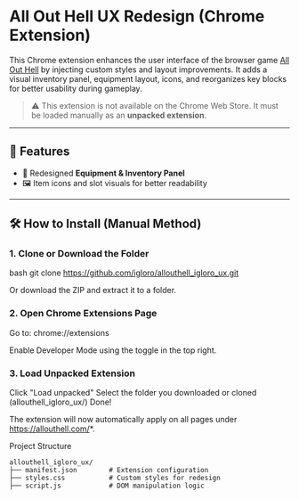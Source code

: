 # All Out Hell UX Redesign (Chrome Extension)

This Chrome extension enhances the user interface of the browser game [All Out Hell](https://allouthell.com) by injecting custom styles and layout improvements. It adds a visual inventory panel, equipment layout, icons, and reorganizes key blocks for better usability during gameplay.

> ⚠️ This extension is not available on the Chrome Web Store. It must be loaded manually as an **unpacked extension**.

---

## 🔧 Features

- 🧍 Redesigned **Equipment & Inventory Panel**
- 🖼️ Item icons and slot visuals for better readability

---

## 🛠️ How to Install (Manual Method)

### 1. Clone or Download the Folder

bash
git clone https://github.com/igloro/allouthell_igloro_ux.git

Or download the ZIP and extract it to a folder.

### 2. Open Chrome Extensions Page

Go to:
chrome://extensions

Enable Developer Mode using the toggle in the top right.

### 3. Load Unpacked Extension

Click "Load unpacked"
Select the folder you downloaded or cloned (allouthell_igloro_ux/)
Done!

The extension will now automatically apply on all pages under https://allouthell.com/*.

Project Structure
```
allouthell_igloro_ux/
├── manifest.json        # Extension configuration
├── styles.css           # Custom styles for redesign
├── script.js            # DOM manipulation logic
```

